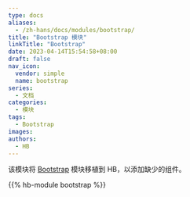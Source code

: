 ```yaml
---
type: docs
aliases:
  - /zh-hans/docs/modules/bootstrap/
title: "Bootstrap 模块"
linkTitle: "Bootstrap"
date: 2023-04-14T15:54:58+08:00
draft: false
nav_icon:
  vendor: simple
  name: bootstrap
series:
  - 文档
categories:
  - 模块
tags:
  - Bootstrap
images:
authors:
  - HB
---
```


该模块将 [Bootstrap](https://hugomods.com/en/bootstrap/) 模块移植到 HB，以添加缺少的组件。

<!--more-->

{{% hb-module bootstrap %}}
